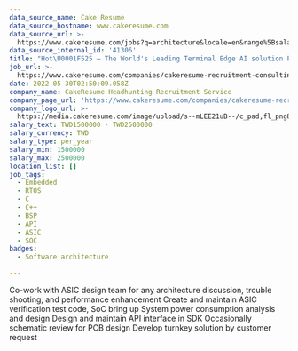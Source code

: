 ```yaml
---
data_source_name: Cake Resume
data_source_hostname: www.cakeresume.com
data_source_url: >-
  https://www.cakeresume.com/jobs?q=architecture&locale=en&range%5Bsalary_range%5D%5Bmin%5D=1000000&page=4
data_source_internal_id: '41306'
title: "Hot\U0001F525 – The World's Leading Terminal Edge AI solution Provider- Embedded Software Engineer - DC"
job_url: >-
  https://www.cakeresume.com/companies/cakeresume-recruitment-consulting/jobs/a915b6
date: 2022-05-30T02:50:09.058Z
company_name: CakeResume Headhunting Recruitment Service
company_page_url: 'https://www.cakeresume.com/companies/cakeresume-recruitment-consulting'
company_logo_url: >-
  https://media.cakeresume.com/image/upload/s--mLEE21uB--/c_pad,fl_png8,h_200,w_200/v1620881212/vdbipassrdfr8omwzeq6.png
salary_text: TWD1500000 - TWD2500000
salary_currency: TWD
salary_type: per_year
salary_min: 1500000
salary_max: 2500000
location_list: []
job_tags:
  - Embedded
  - RTOS
  - C
  - C++
  - BSP
  - API
  - ASIC
  - SOC
badges:
  - Software architecture

---
```


Co-work with ASIC design team for any architecture discussion, trouble shooting, and performance enhancement Create and maintain ASIC verification test code, SoC bring up System power consumption analysis and design Design and maintain API interface in SDK Occasionally schematic review for PCB design Develop turnkey solution by customer request
